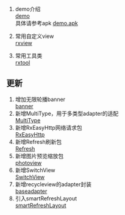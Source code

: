 1. demo介绍  
[demo](demo.md)  
具体请参考apk [demo.apk](demo.apk)


2. 常用自定义view  
[rxview](rxview/rxview.md)

3. 常用工具类  
[rxtool](rxtool/rxtool.md)






## 更新

1. 增加无限轮播banner  
[banner](Banner.md)  
2. 新增MultiType，用于多类型adapter的适配  
[MultiType](multitype/MultiType.md)  
3. 新增RxEasyHttp网络请求包  
[RxEasyHttp](rxeasyhttp/RxEasyHttp.md)  
4. 新增Refresh刷新包  
[Refresh](refresh/Refresh.md)  
5. 新增图片预览缩放包  
[photoview](photoview/photoview.md)  
6. 新增SwitchView  
[SwitchView](switchview/switchview.md)  
7. 新增recycleview的adapter封装  
[baseadapter](baseadapter/baseadapter.md)  
8. 引入smartRefreshLayout  
[smartRefreshLayout](smartRefresh.md)  